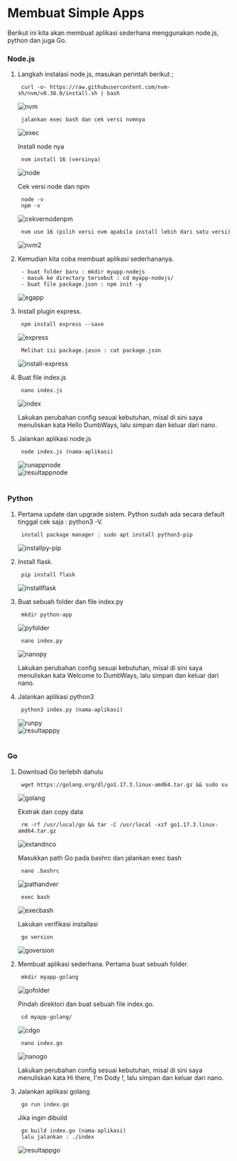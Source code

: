 # **Membuat Simple Apps**

Berikut ini kita akan membuat aplikasi sederhana menggunakan node.js, python dan juga Go.

### **Node.js**

1. Langkah instalasi node.js, masukan perintah berikut ;

        curl -o- https://raw.githubusercontent.com/nvm-sh/nvm/v0.38.0/install.sh | bash
    ![nvm](images/nvm.png) <br>

        jalankan exec bash dan cek versi nvmnya
    ![exec](images/exec.png) <br>
        
    Install node nya

        nvm install 16 (versinya)
    ![node](images/node.png) <br>

    Cek versi node dan npm

        node -v
        npm -v
    ![cekvernodenpm](images/cekvernodenpm.png) <br>

        nvm use 16 (pilih versi nvm apabila install lebih dari satu versi)
    ![nvm2](images/nvm2.png) <br>

2. Kemudian kita coba membuat aplikasi sederhananya.

        - buat folder baru : mkdir myapp-nodejs
        - masuk ke directory tersebut : cd myapp-nodejs/
        - buat file package.json : npm init -y
    ![egapp](images/egapp-node-express.png) <br>
    
3. Install plugin express.

        npm install express --save
    ![express](images/express.png) <br>

        Melihat isi package.jason : cat package.json
    ![install-express](images/install-express.png) <br>

4. Buat file index.js

        nano index.js
    ![index](images/indexjs.png)
    
    Lakukan perubahan config sesuai kebutuhan, misal di sini saya menuliskan kata Hello DumbWays, lalu simpan dan keluar dari nano. <br>

5. Jalankan aplikasi node.js

        node index.js (nama-aplikasi)
    ![runappnode](images/runappnode.png) <br>
    ![resultappnode](images/resultappnode.png) <br> <br>


### **Python**

1. Pertama update dan upgrade sistem. Python sudah ada secara default tinggal cek saja : python3 -V.

        install package manager : sudo apt install python3-pip
    ![installpy-pip](images/installpy-pip.png) <br>

2. Install flask.

        pip install flask
    ![installflask](images/installflask.png) <br> 

3. Buat sebuah folder dan file index.py

        mkdir python-app
    ![pyfolder](images/pyfolder.png) <br>

        nano index.py
    ![nanopy](images/nanopy.png) <br>

    Lakukan perubahan config sesuai kebutuhan, misal di sini saya menuliskan kata Welcome to DumbWays, lalu simpan dan keluar dari nano. <br>

4. Jalankan aplikasi python3

        python3 index.py (nama-aplikasi)
    ![runpy](images/runpy.png) <br>
    ![resultapppy](images/resultapppy.png)<br> <br>


### **Go**

1. Download Go terlebih dahulu

        wget https://golang.org/dl/go1.17.3.linux-amd64.tar.gz && sudo su
    ![golang](images/golang.png) <br>

    Ekstrak dan copy data

        rm -rf /usr/local/go && tar -C /usr/local -xzf go1.17.3.linux-amd64.tar.gz
    ![extandnco](images/extandco.png) <br>

    Masukkan path Go pada bashrc dan jalankan exec bash

        nano .bashrc
    ![pathandver](images/pathandver.png) <br>    
        
        exec bash
    ![execbash](images/execbash.png) <br>

    Lakukan verifikasi installasi

        go version
    ![goversion](images/goversion.png) <br>

2. Membuat aplikasi sederhana. Pertama buat sebuah folder.

        mkdir myapp-golang
    ![gofolder](images/gofolder.png) <br>

    Pindah direktori dan buat sebuah file index.go.

        cd myapp-golang/
    ![cdgo](images/cdgo.png) <br>

        nano index.go
    ![nanogo](images/nanogo.png) <br>

    Lakukan perubahan config sesuai kebutuhan, misal di sini saya menuliskan kata Hi there, I'm Dody !, lalu simpan dan keluar dari nano. <br>

3. Jalankan aplikasi golang

        go run index.go

    Jika ingin dibuild

        go build index.go (nama-aplikasi)
        lalu jalankan : ./index
    ![resultappgo](images/resultappgo.png) <br>


    
